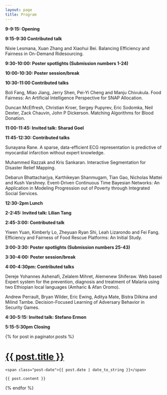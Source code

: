 ```yaml
---
layout: page
title: Program
---
```


**9-9:15: Opening**

**9:15-9:30 Contributed talk**

  Nixie Lesmana, Xuan Zhang and Xiaohui Bei. Balancing Efficiency and Fairness in On-Demand Ridesourcing.	
		
**9:30-10:00: Poster spotlights (Submission numbers 1-24)**

**10:00-10:30: Poster session/break**

**10:30-11:00 Contributed talks**

  Boli Fang, Miao Jiang, Jerry Shen, Pei-Yi Cheng and Manju Chivukula. Food Fairness: An Artificial Intelligence Perspective for SNAP Allocation.
  
  Duncan McElfresh, Christian Kroer, Sergey Pupyrev, Eric Sodomka, Neil Dexter, Zack Chauvin, John P Dickerson. Matching Algorithms for Blood Donation.

**11:00-11:45: Invited talk: Sharad Goel**

**11:45-12:30: Contributed talks**

Sunayana Rane. A sparse, data-efficient ECG representation is predictive of myocardial infarction without expert knowledge.

Muhammed Razzak and Kris Sankaran. Interactive Segmentation for Disaster Relief Mapping.

Debarun Bhattacharjya, Karthikeyan Shanmugam, Tian Gao, Nicholas Mattei and Kush Varshney. Event-Driven Continuous Time Bayesian Networks: An Application in Modeling Progression out of Poverty through Integrated Social Services.	
	
**12:30-2pm Lunch**

**2-2:45: Invited talk: Lilian Tang**

**2:45-3:00: Contributed talk**

Yiwen Yuan, Kimberly Lo, Zheyuan Ryan Shi, Leah Lizarondo and Fei Fang. Efficiency and Fairness of Food Rescue Platforms: An Initial Study.

**3:00-3:30: Poster spotlights (Submission numbers 25-43)**

**3:30-4:00: Poster session/break**

**4:00-4:30pm: Contributed talks**

Dereje Yohannes Ashenafi, Zelalem Mihret, Alemenew Shiferaw. Web based Expert system for the prevention, diagnosis and treatment of Malaria using two Ethiopian local languages (Amharic & Afan Oromo).

Andrew Perrault, Bryan Wilder, Eric Ewing, Aditya Mate, Bistra Dilkina and Milind Tambe. Decision-Focused Learning of Adversary Behavior in Security Games.
	
**4:30-5:15: Invited talk: Stefano Ermon**

**5:15-5:30pm Closing** 

<div class="posts">
  {% for post in paginator.posts %}
  <div class="post">
    <h1 class="post-title">
      <a href="{{ post.url }}">
        {{ post.title }}
      </a>
    </h1>

    <span class="post-date">{{ post.date | date_to_string }}</span>

    {{ post.content }}
  </div>
  {% endfor %}
</div>


